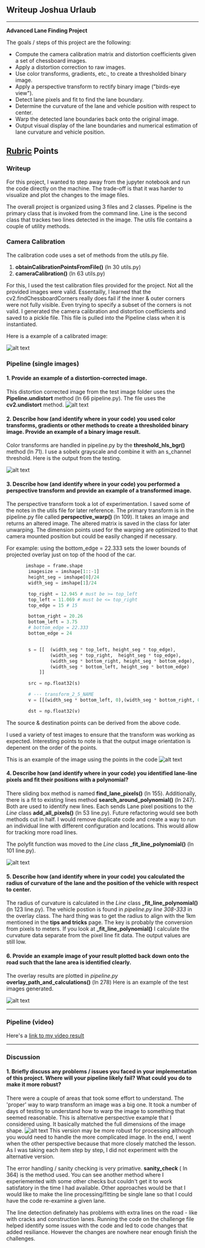 ## Writeup Joshua Urlaub

---

**Advanced Lane Finding Project**

The goals / steps of this project are the following:

* Compute the camera calibration matrix and distortion coefficients given a set of chessboard images.
* Apply a distortion correction to raw images.
* Use color transforms, gradients, etc., to create a thresholded binary image.
* Apply a perspective transform to rectify binary image ("birds-eye view").
* Detect lane pixels and fit to find the lane boundary.
* Determine the curvature of the lane and vehicle position with respect to center.
* Warp the detected lane boundaries back onto the original image.
* Output visual display of the lane boundaries and numerical estimation of lane curvature and vehicle position.

[//]: # (Image References)

[image1]: ./all_writeup/image_calibrate/undistortedcalibration1.jpg "Undistorted Cal Image"
[image6]: ./all_writeup/undistorttest5.jpg "Undistorted Image"
[image2]: ./test_images/test1.jpg "Road Transformed"
[image3]: ./all_writeup/image_transform/thresholdstraight_lines1.jpg "Transform Example"

[image4]: ./all_writeup/image_transform/transformed_2_5_straight_lines1.jpg "Final Warped Points"
[image5]: ./all_writeup/image_transform/transformed_2_1_straight_lines1.jpg "Alternative Warp Example"
[image7]: ./all_writeup/pipeline_test1/PL_1_test7.jpg "Fit Visual"
[image8]: ./all_writeup/pipeline_test1/path_5_straight_lines1.jpg "Output"
[video1]: ./project_video.mp4 "Video"

## [Rubric](https://review.udacity.com/#!/rubrics/571/view) Points


### Writeup

For this project, I wanted to step away from the jupyter notebook and run the code directly on the machine. The trade-off is that it was harder to visualize and plot the changes to the image files.

The overall project is organized using 3 files and 2 classes. Pipeline is the primary class that is invoked from the command line. Line is the second class that trackes two lines detected in the image. The utils file contains a couple of utility methods.

### Camera Calibration

The calibration code uses a set of methods from the utils.py file.
1. **obtainCalibrationPointsFromFile()** (ln 30 utils.py)
2. **cameraCalibration()** (ln 63 utils.py)

For this, I used the test calibration files provided for the project. Not all the provided images were valid. Essentailly, I learned that the cv2.findChessboardCorners really does fail if the inner & outer corners were not fully visible. Even trying to specify a subset of the corners is not valid. I generated the camera calibration and distortion coefficients and saved to a pickle file. This file is pulled into the Pipeline class when it is instantiated.

Here is a example of a calibrated image:

![alt text][image1]


### Pipeline (single images)

#### 1. Provide an example of a distortion-corrected image.

This distortion corrected image from the test image folder uses the **Pipeline.undistort** method (ln 66 pipeline.py). The file uses the **cv2.undistort** method.
![alt text][image6]


#### 2. Describe how (and identify where in your code) you used color transforms, gradients or other methods to create a thresholded binary image.  Provide an example of a binary image result.

Color transforms are handled in pipeline.py by the **threshold_hls_bgr()** method (ln 71). I use a sobelx grayscale and combine it with an s_channel threshold.
Here is the output from the testing.

![alt text][image3]


#### 3. Describe how (and identify where in your code) you performed a perspective transform and provide an example of a transformed image.

The perspective transform took a lot of experimentation. I saved some of the notes in the utils file for later reference. The primary transform is in the pipeline.py file called **perspective_warp()** (ln 109). It takes an image and returns an altered image. The altered matrix is saved in the class for later unwarping. The dimension points used for the warping are optimized to that camera mounted position but could be easily changed if necessary.

For example: using the bottom_edge = 22.333 sets the lower bounds of projected overlay just on top of the hood of the car.


```python
       imshape = frame.shape
        imagesize = imshape[1::-1]
        height_seg = imshape[0]/24
        width_seg = imshape[1]/24

        top_right = 12.945 # must be >= top_left
        top_left = 11.069 # must be <= top_right
        top_edge = 15 # 15

        bottom_right = 20.26
        bottom_left = 3.75
        # bottom_edge = 22.333
        bottom_edge = 24


        s = [[  (width_seg * top_left, height_seg * top_edge),
                (width_seg * top_right,  height_seg * top_edge),
                (width_seg * bottom_right, height_seg * bottom_edge),
                (width_seg * bottom_left, height_seg * bottom_edge)
            ]]

        src = np.float32(s)

        # --- transform_2_5_NAME
        v = [[(width_seg * bottom_left, 0),(width_seg * bottom_right, 0 ), (width_seg * bottom_right, imshape[0]), (width_seg * bottom_left,imshape[0] ) ]]

        dst = np.float32(v)

```
The source & destination points can be derived from the above code.

I used a variety of test images to ensure that the transform was working as expected. Interesting points to note is that the output image orientation is depenent on the order of the points.

This is an example of the image using the points in the code
![alt text][image4]




#### 4. Describe how (and identify where in your code) you identified lane-line pixels and fit their positions with a polynomial?

There sliding box method is named **find_lane_pixels()** (ln 155). Additionally, there is a fit to existing lines method **search_around_polynomial()** (ln 247). Both are used to identify new lines. Each sends Lane pixel positions to the *Line* class **add_all_pixels()** (ln 53 line.py). Future refactoring would see both methods cut in half. I would remove duplicate code and create a way to run an individual line with different configuration and locations. This would allow for tracking more road lines.

The polyfit function was moved to the *Line* class **_fit_line_polynomial()** (ln 101 line.py).

![alt text][image7]

#### 5. Describe how (and identify where in your code) you calculated the radius of curvature of the lane and the position of the vehicle with respect to center.

The radius of curvature is calculated in the *Line* class **_fit_line_polynomial()** (ln 123 line.py).  The vehicle postion is found in *pipeline.py line 308-333* in the overlay class. The hard thing was to get the radius to align with the 1km mentioned in the
**tips and tricks** page. The key is probably the conversion from pixels to meters. If you look at **_fit_line_polynomial()** I calculate the curvature data separate from the pixel line fit data. The output values are still low.



#### 6. Provide an example image of your result plotted back down onto the road such that the lane area is identified clearly.

The overlay results are plotted in *pipeline.py* **overlay_path_and_calculations()** (ln 278) Here is an example  of the test images generated.

![alt text][image8]

---

### Pipeline (video)


Here's a [link to my video result](./all_writeup/project_video.mp4)

---

### Discussion

#### 1. Briefly discuss any problems / issues you faced in your implementation of this project.  Where will your pipeline likely fail?  What could you do to make it more robust?

There were a couple of areas that took some effort to understand. The 'proper' way to warp transform an image was a big one. It took a number of days of testing to understand how to warp the image to something that seemed reasonable.
This is alternative perspective example that I considered using. It basically matched the full dimensions of the image shape.
![alt text][image5]
This version may be more robust for processing although you would need to handle the more complicated image. In the end, I went when the other perspective because that more closely matched the lesson. As I was taking each item step by step, I did not experiment with the alternative version.

The error handling / sanity checking is very primative. **sanity_check**  ( ln 364) is the method used. You can see another method where I experiemented with some other checks but couldn't get it to work satisfatory in the time I had available. Other approaches would be that I would like to make the line processing/fitting be single lane so that I could have the code re-examine a given lane.

The line detection definately has problems with extra lines on the road - like with cracks and construction lanes. Running the code on the challenge file helped identify some issues with the code and led to code changes that added resiliance. However the changes are nowhere near enough finish the challenges.
